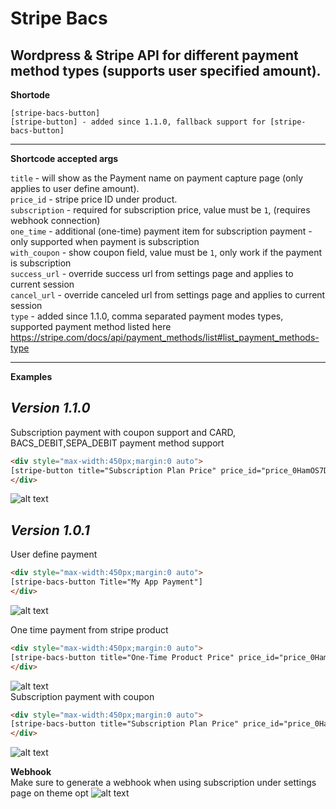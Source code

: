 # Stripe Bacs
Wordpress &amp; Stripe API for different payment method types (supports user specified amount).  
---  
 **Shortode**
 ```
[stripe-bacs-button]
[stripe-button] - added since 1.1.0, fallback support for [stripe-bacs-button]
```  
---  
**Shortcode accepted args**

`title` - will show as the Payment name on payment capture page (only applies to user define amount).  
`price_id` - stripe price ID under product.  
`subscription` - required for subscription price, value must be `1`, (requires webhook connection)  
`one_time` - additional (one-time) payment item for subscription payment - only supported when payment is subscription  
`with_coupon` - show coupon field, value must be `1`, only work if the payment is subscription  
`success_url` - override success url from settings page and applies to current session  
`cancel_url` - override canceled url from settings page and applies to current session  
`type` - added since 1.1.0, comma separated payment modes types, supported payment method listed here https://stripe.com/docs/api/payment_methods/list#list_payment_methods-type 

---  
**Examples**

***Version 1.1.0***
---  
Subscription payment with coupon support and CARD, BACS_DEBIT,SEPA_DEBIT payment method support
```html
<div style="max-width:450px;margin:0 auto">
[stripe-button title="Subscription Plan Price" price_id="price_0HamOS7DONTkfswqcpYXjPLB" subscription="1" with_coupon="1" success_url="http://site.me/confirm" cancel_url="http://site.me/canceled" type="card,bacs_debit,sepa_debit"]
</div>
```
![alt text](https://i.imgur.com/fu5409s.png "Stripe Bacs")   

***Version 1.0.1***
---  
User define payment  
```html
<div style="max-width:450px;margin:0 auto">
[stripe-bacs-button Title="My App Payment"]
</div>
```
![alt text](https://i.imgur.com/hiaJUqJ.png "Stripe Bacs")  

One time payment from stripe product  
```html
<div style="max-width:450px;margin:0 auto">
[stripe-bacs-button title="One-Time Product Price" price_id="price_0HamOS7DONTkfswqdgPEYvmM"]
</div>
```
![alt text](https://i.imgur.com/jKXjybb.png "Stripe Bacs")  
Subscription payment with coupon
```html
<div style="max-width:450px;margin:0 auto">
[stripe-bacs-button title="Subscription Plan Price" price_id="price_0HamOS7DONTkfswqcpYXjPLB" subscription="1" with_coupon="1" success_url="http://site.me/confirm" cancel_url="http://site.me/canceled"]
</div>
```
![alt text](https://i.imgur.com/FhU6CJ5.png "Stripe Bacs")   

**Webhook**  
Make sure to generate a webhook when using subscription under settings page on theme opt
![alt text](https://i.imgur.com/O52PenC.png "Stripe Bacs")   
